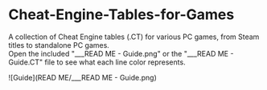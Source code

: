 # Cheat-Engine-Tables-for-Games

A collection of Cheat Engine tables (.CT) for various PC games, from Steam titles to standalone PC games.  
Open the included "___READ ME - Guide.png" or the "___READ ME - Guide.CT" file to see what each line color represents.

![Guide](READ ME/___READ ME - Guide.png)
